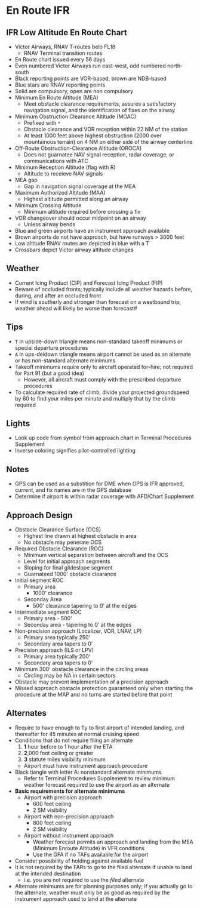 # En Route IFR

## IFR Low Altitude En Route Chart
* Victor Airways, RNAV T-routes belo FL18
  * RNAV Terminal transition routes
* En Route chart issued every 56 days
* Even numbered Victor Airways run east-west, odd numbered north-south
* Black reporting points are VOR-based, brown are NDB-based
* Blue stars are RNAV reporting points
* Solid are compulsory, open are non compulsory
* Minimum En Route Altitude (MEA)
  * Meet obstacle clearance requirements, assures a satisfactory navigation signal, and the identification of fixes on the airway
* Minimum Obstruction Clearance Altitude (MOAC)
  * Prefixed with `*`
  * Obstacle clearance and VOR reception within 22 NM of the station
  * At least 1000 feet above highest obstruction (2000 over mountainous terrain) on 4 NM on either side of the airway centerline
* Off-Route Obstruction-Clearance Altitude (OROCA)
  * Does not guarnatee NAV signal reception, radar coverage, or communications with ATC
* Minimum Reception Altitude (flag with R)
  * Altitude to receieve NAV signals
* MEA gap
  * Gap in navigation signal coverage at the MEA
* Maximum Authorized Altitude (MAA)
  * Highest altitude permitted along an airway
* Minimum Crossing Altitude
  * Minimum altitude required before crossing a fix
* VOR changeover should occur midpoint on an airway
  * Unless airway bends
* Blue and green airports have an instrument approach available
* Brown airports do not have approach, but have runways > 3000 feet
* Low altitude RNAV routes are depicted in blue with a T
* Crossbars depict Victor airway altitude changes

## Weather
* Current Icing Product (CIP) and Forecast Icing Product (FIP)
* Beware of occluded fronts; typically include all weather hazards before, during, and after an occluded front
* If wind is southerly and stronger than forecast on a westbound trip, weather ahead will likely be worse than forecast#

## Tips
* `T` in upside-down triangle means non-standard takeoff minimums or special departure procedures
* `A` in ups-deidown triangle means airport cannot be used as an alternate or has non-standard alternate minimums
* Takeoff minimums require only to aircraft operated for-hire; not required for Part 91 (but a good idea)
  * However, all aircraft must comply with the prescribed departure procedures
* To calculate required rate of climb, divide your projected groundspeed by 60 to find your miles per minute and multiply that by the climb required

## Lights
* Look up code from symbol from approach chart in Terminal Procedures Supplement
* Inverse coloring signifies pilot-controlled lighting

## Notes
* GPS can be used as a substition for DME when GPS is IFR approved, current, and fix names are in the GPS database
* Determine if airport is within radar coverage with AFD/Chart Supplement

## Approach Design
* Obstacle Clearance Surface (OCS)
  * Highest line drawn at highest obstacle in area
  * No obstacle may penerate OCS
* Required Obstacle Clearance (ROC)
  * Minimum vertical separation between aircraft and the OCS
  * Level for initial approach segments
  * Sloping for final glideslope segment
  * Guarnateed 1000' obstacle clearance
* Initial segment ROC
  * Primary area
    * 1000' clearance
  * Seconday Area
    * 500' clearance tapering to 0' at the edges
* Intermediate segment ROC
  * Primary area - 500'
  * Seconday area - tapering to 0' at the edges
* Non-precision approach (Localizer, VOR, LNAV, LP)
  * Primary area typically 250'
  * Secondary area tapers to 0'
* Precision approach (ILS or LPV)
  * Primary area typically 200'
  * Secondary area tapers to 0'
* Minimum 300' obstacle clearance in the circling areas
  * Circling may be NA in certain sectors
* Obstacle may prevent implementation of a precision approach
* Missed approach obstacle protection guaranteed only when starting the procedure at the MAP and no turns are started before that point

## Alternates
* Require to have enough to fly to first airport of intended landing, and thereafter for 45 minutes at normal cruising speed
* Conditions that do not require filing an alternate
  1. **1** hour before to 1 hour after the ETA
  2. **2**,000 foot ceiling or greater
  3. **3** statute miles visibility minimum
  * Airport must have instrument approach procedure
* Black tiangle with letter A: nonstandard alternate minimums
  * Refer to Terminal Procedures Supplement to review minimum weather forecast required to use the airport as an alternate
* **Basic requirements for alternate minimums**
  * Airport with precision approach
    * 600 feet ceiling
    * 2 SM visibility
  * Airport with non-precision approach
    * 800 feet ceiling
    * 2 SM visibility
  * Airport without instrument approach
    * Weather forecast permits an approach and landing from the MEA (Minimum Enroute Altitude) in VFR conditions
    * Use the GFA if no TAFs available for the airport
* Consider possibility of holding against available fuel
* It is not required by the FARs to go to the filed alternate if unable to land at the intended destination
  * i.e. you are not required to use the *filed* alternate
* Alternate minimums are for planning purposes only; if you actually go to the alternate, weather must only be as good as required by the instrument approach used to land at the alternate

